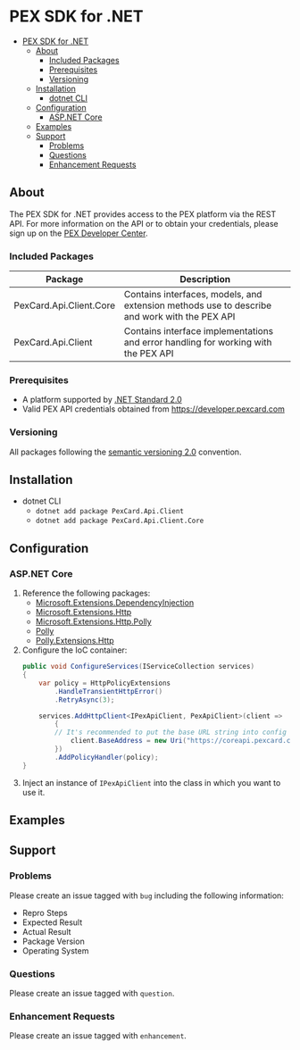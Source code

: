 # PEX SDK for .NET

- [PEX SDK for .NET](#pex-sdk-for-net)
  * [About](#about)
    + [Included Packages](#included-packages)
    + [Prerequisites](#prerequisites)
    + [Versioning](#versioning)
  * [Installation](#installation)
      + [dotnet CLI](#dotnet-cli)
  * [Configuration](#configuration)
    + [ASP.NET Core](#aspnet-core)
  * [Examples](#examples)
  * [Support](#support)
    + [Problems](#problems)
    + [Questions](#questions)
    + [Enhancement Requests](#enhancement-requests)

## About
The PEX SDK for .NET provides access to the PEX platform via the REST API. For more information on the API or to obtain your credentials, please sign up on the [PEX Developer Center](https://developer.pexcard.com).

### Included Packages
| Package | Description |
| ----------- | ----------- |
| PexCard.Api.Client.Core | Contains interfaces, models, and extension methods use to describe and work with the PEX API |
| PexCard.Api.Client | Contains interface implementations and error handling for working with the PEX API |

### Prerequisites
* A platform supported by [.NET Standard 2.0](https://github.com/dotnet/standard/blob/master/docs/versions/netstandard2.0.md)
* Valid PEX API credentials obtained from https://developer.pexcard.com

### Versioning
All packages following the [semantic versioning 2.0](https://semver.org/) convention.

## Installation
* dotnet CLI
    * `dotnet add package PexCard.Api.Client`
    * `dotnet add package PexCard.Api.Client.Core`

## Configuration
### ASP.NET Core
1. Reference the following packages:
    * [Microsoft.Extensions.DependencyInjection](https://www.nuget.org/packages/Microsoft.Extensions.DependencyInjection)
    * [Microsoft.Extensions.Http](https://www.nuget.org/packages/Microsoft.Extensions.Http)
    * [Microsoft.Extensions.Http.Polly](https://www.nuget.org/packages/Microsoft.Extensions.Http.Polly)
    * [Polly](https://www.nuget.org/packages/Polly)
    * [Polly.Extensions.Http](https://www.nuget.org/packages/Polly.Extensions.Http)
1. Configure the IoC container:
    ```csharp
    public void ConfigureServices(IServiceCollection services)
    {
        var policy = HttpPolicyExtensions
            .HandleTransientHttpError()
            .RetryAsync(3);
    
        services.AddHttpClient<IPexApiClient, PexApiClient>(client =>
            {
    	    // It's recommended to put the base URL string into config file
                client.BaseAddress = new Uri("https://coreapi.pexcard.com/v4");
            })
            .AddPolicyHandler(policy);
    }
    ```
1. Inject an instance of `IPexApiClient` into the class in which you want to use it.

## Examples

## Support
### Problems
Please create an issue tagged with `bug` including the following information:
- Repro Steps
- Expected Result
- Actual Result
- Package Version
- Operating System

### Questions
Please create an issue tagged with `question`.

### Enhancement Requests
Please create an issue tagged with `enhancement`.
